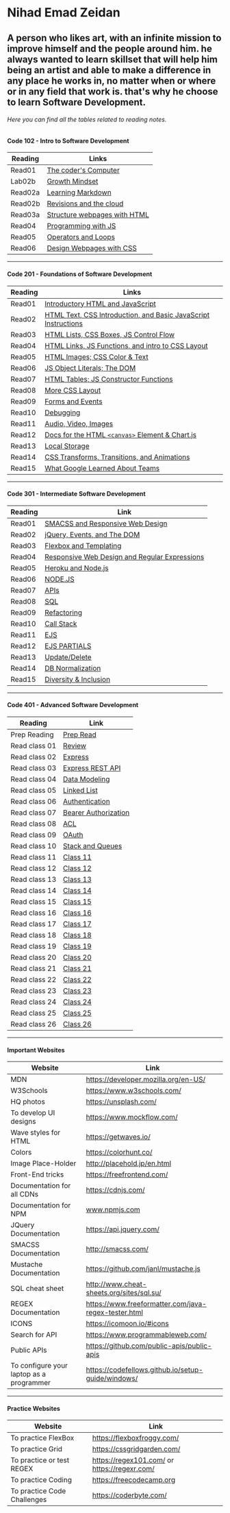 # Nihad Emad Zeidan

## A person who likes art, with an infinite mission to improve himself and the people around him. he always wanted to learn skillset that will help him being an artist and able to make a difference in any place he works in, no matter when or where or in any field that work is. that's why he choose to learn Software Development.


###### Here you can find all the tables related to reading notes.

#### Code 102 - Intro to Software Development

| Reading   | Links |
|------- | ------- |
| Read01  | [The coder's Computer](Reading102/Read01.md) |
| Lab02b | [Growth Mindset](Reading102/Lab02b.md) |
| Read02a | [Learning Markdown](Reading102/Read02a.md) |
| Read02b | [Revisions and the cloud](Reading102/Read02b.md) |
| Read03a | [Structure webpages with HTML](Reading102/Read03a.md) |
| Read04 | [Programming with JS](Reading102/read04.md) |
| Read05 | [Operators and Loops](Reading102/Read05.md) |
| Read06 | [Design Webpages with CSS](Reading102/Read06.md) |

------------------------------------------------------------------


#### Code 201 - Foundations of Software Development

| Reading | Links | 
|----------|--------|
| Read01  | [Introductory HTML and JavaScript](Reading201/Read01.md)|
| Read02  | [HTML Text, CSS Introduction, and Basic JavaScript Instructions](Reading201/Read02.md) |
| Read03  | [HTML Lists, CSS Boxes, JS Control Flow](Reading201/Read03.md) |
| Read04  | [HTML Links, JS Functions, and intro to CSS Layout](Reading201/Read04.md) |
| Read05  | [HTML Images; CSS Color & Text](Reading201/Read05.md) |
| Read06  | [JS Object Literals; The DOM](Reading201/Read06.md) |
| Read07  | [HTML Tables; JS Constructor Functions](Reading201/Read07.md) |
| Read08  | [More CSS Layout](Reading201/Read08.md) |
| Read09  | [Forms and Events](Reading201/Read09.md) |
| Read10  | [Debugging](Reading201/Read10.md) |
| Read11  | [Audio, Video, Images](Reading201/Read11.md) |
| Read12  | [Docs for the HTML `<canvas>` Element & Chart.js](Reading201/Read12.md) |
| Read13  | [Local Storage](Reading201/Read13.md) |
| Read14  | [ CSS Transforms, Transitions, and Animations](Reading201/Read14.md) | 
| Read15  | [What Google Learned About Teams](Reading201/Read15.md) |

----------------------------------------------------------------------

#### Code 301 - Intermediate Software Development

| Reading | Link |
|---------|------|
|Read01   | [SMACSS and Responsive Web Design](Reading301/read01.md)  |
|Read02   |  [jQuery, Events, and The DOM](Reading301/read02.md)|
|Read03   | [Flexbox and Templating](Reading301/read03.md) |
|Read04   | [Responsive Web Design and Regular Expressions](Reading301/read04.md) |
|Read05   | [Heroku and Node.js](Reading301/read05.md) |
|Read06   | [NODE.JS](Reading301/Read06.md)  |
|Read07   | [APIs](Reading301/Read07.md) |
|Read08   | [SQL](Reading301/Read08.md) |
|Read09   | [Refactoring](Reading301/Read09.md) |
|Read10   | [Call Stack](Reading301/Read10.md) |
|Read11   | [EJS](Reading301/Read11.md) |
|Read12   | [EJS PARTIALS](Reading301/Read12.md) |
|Read13   | [Update/Delete](Reading301/Read13.md) |
|Read14   | [DB Normalization](Reading301/Read14.md) |
|Read15   | [Diversity & Inclusion](Reading301/Read15.md) |



----------------------------------------------------------------------







#### Code 401 - Advanced Software Development

| Reading | Link |
|---------|------|
|Prep Reading  | [Prep Read](Reading401/prep.md) |
|Read class 01 | [Review](Reading401/class01.md) |
|Read class 02 | [Express](Reading401/class02.md) |
|Read class 03 | [Express REST API](Reading401/class03.md) |
|Read class 04 | [Data Modeling](Reading401/Read04.md) |
|Read class 05 | [Linked List](Reading401/Read05.md) |
|Read class 06 | [Authentication](Reading401/Read06.md) |
|Read class 07 | [Bearer Authorization](Reading401/Read07.md) |
|Read class 08 | [ACL](Reading401/Read08.md) |
|Read class 09 | [OAuth](Reading401/Read09.md) |
|Read class 10 | [Stack and Queues](Reading401/Read10.md) |
|Read class 11 | [Class 11]() |
|Read class 12 | [Class 12]() |
|Read class 13 | [Class 13]() |
|Read class 14 | [Class 14]() |
|Read class 15 | [Class 15]() |
|Read class 16 | [Class 16]() |
|Read class 17 | [Class 17]() |
|Read class 18 | [Class 18]() |
|Read class 19 | [Class 19]() |
|Read class 20 | [Class 20]() |
|Read class 21 | [Class 21]() |
|Read class 22 | [Class 22]() |
|Read class 23 | [Class 23]() |
|Read class 24 | [Class 24]() |
|Read class 25 | [Class 25]() |
|Read class 26 | [Class 26]() |






----------------------------------------------------------------------







#### Important Websites 


| Website | Link |
|---------|------|
| MDN | https://developer.mozilla.org/en-US/ | 
| W3Schools | https://www.w3schools.com/ |
| HQ photos | https://unsplash.com/ |
| To develop UI designs | https://www.mockflow.com/ |
| Wave styles for HTML | https://getwaves.io/ |
| Colors | https://colorhunt.co/ | 
| Image Place-Holder | http://placehold.jp/en.html |
| Front-End tricks | https://freefrontend.com/ |
| Documentation for all CDNs | https://cdnjs.com/ |
| Documentation for NPM | www.npmjs.com |
| JQuery Documentation | https://api.jquery.com/  |
| SMACSS Documentation | http://smacss.com/ |
| Mustache Documentation | https://github.com/janl/mustache.js |
| SQL cheat sheet | http://www.cheat-sheets.org/sites/sql.su/ |
| REGEX Documentation | https://www.freeformatter.com/java-regex-tester.html  |
| ICONS | https://icomoon.io/#icons | 
| Search for API | https://www.programmableweb.com/ | 
| Public APIs | https://github.com/public-apis/public-apis |
| To configure your laptop as a programmer | https://codefellows.github.io/setup-guide/windows/ |





---------------------------------------------------------------------------------------------------





#### Practice Websites 

| Website | Link |
|---------|------|
| To practice FlexBox | https://flexboxfroggy.com/  |
| To practice Grid | https://cssgridgarden.com/ |
| To practice or test REGEX | https://regex101.com/  or https://regexr.com/ |
| To practice Coding | https://freecodecamp.org |
| To practice Code Challenges | https://coderbyte.com/ | 













